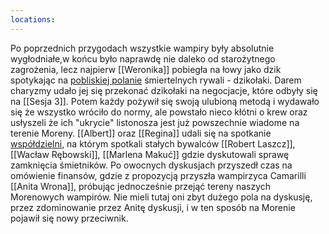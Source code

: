 ```yaml
---
locations: 
---
```


Po poprzednich przygodach wszystkie wampiry były absolutnie wygłodniałe,w końcu było naprawdę nie daleko od starożytnego zagrożenia, lecz najpierw  [[Weronika]] pobiegła na łowy jako dzik spotykając na [pobliskiej polanie](geo:54.36166432239488,18.578954264553865) śmiertelnych rywali - dzikołaki. Darem charyzmy udało jej się przekonać dzikołaki na negocjacje, które odbyły się na [[Sesja 3]]. Potem każdy pożywił się swoją ulubioną metodą i wydawało się że wszystko wróciło do normy, ale powstało nieco kłótni o krew oraz usłyszeli że ich "ukrycie" listonosza jest już powszechnie wiadome na terenie Moreny. [[Albert]] oraz [[Regina]] udali się na spotkanie [współdzielni](geo:54.360093681172486,18.59062997847731), na którym spotkali stałych bywalców [[Robert Laszcz]], [[Wacław Rębowski]], [[Marlena Makuć]] gdzie dyskutowali sprawę zamknięcia śmietników. Po owocnych dyskusjach przyszedł czas na omówienie finansów, gdzie z propozycją przyszła wampirzyca Camarilli [[Anita Wrona]], próbując jednocześnie przejąć tereny naszych Morenowych wampirów. Nie mieli tutaj oni zbyt dużego pola na dyskusję, przez zdominowanie przez Anitę dyskusji, i w ten sposób na Morenie pojawił się nowy przeciwnik. 